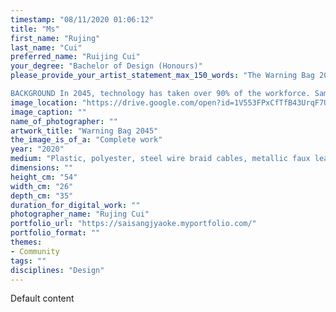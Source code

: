 ```yaml
---
timestamp: "08/11/2020 01:06:12"
title: "Ms"
first_name: "Rujing"
last_name: "Cui"
preferred_name: "Ruijing Cui"
your_degree: "Bachelor of Design (Honours)"
please_provide_your_artist_statement_max_150_words: "The Warning Bag 2045' is designed to alert millennials facing a disrupted future. The design as a commercial product that strengthens private ownership and weaves the ideation into personal identity, thus raising awareness of the impact of technology on future employment. 

BACKGROUND In 2045, technology has taken over 90% of the workforce. Sam, a member of the human workforce, could not keep up with the pace of work and is fired. Without a stable job, Sam is identified by the Urban Security AI System as an unstable population that threat to society and security, thus they send an AI Moving Kit to force Sam to leave the smart city. The next day the AI Moving Kit arrives at Sam’s home and transmits all the data and transform into a handbag. Although, Sam tries to destroy the AI Bag, the AI Bag detects Sam’s intentions and warns him not to resist."
image_location: "https://drive.google.com/open?id=1V553FPxCfTfB43UrqF7Umn6kkh_ONNWM"
image_caption: ""
name_of_photographer: ""
artwork_title: "Warning Bag 2045"
the_image_is_of_a: "Complete work"
year: "2020"
medium: "Plastic, polyester, steel wire braid cables, metallic faux leather"
dimensions: ""
height_cm: "54"
width_cm: "26"
depth_cm: "35"
duration_for_digital_work: ""
photographer_name: "Rujing Cui"
portfolio_url: "https://saisangjyaoke.myportfolio.com/"
portfolio_format: ""
themes:
- Community
tags: ""
disciplines: "Design"
---
```


Default content